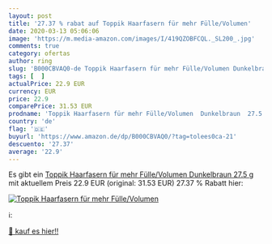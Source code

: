 ```yaml
---
layout: post
title: '27.37 % rabat auf Toppik Haarfasern für mehr Fülle/Volumen'
date: 2020-03-13 05:06:06
image: 'https://m.media-amazon.com/images/I/419QZOBFCQL._SL200_.jpg'
comments: true
category: ofertas
author: ring
slug: 'B000CBVAQ0-de Toppik Haarfasern für mehr Fülle/Volumen Dunkelbraun 27.5 g'
tags: [  ]
actualPrice: 22.9 EUR
currency: EUR
price: 22.9
comparePrice: 31.53 EUR
prodname: 'Toppik Haarfasern für mehr Fülle/Volumen  Dunkelbraun  27.5 g'
country: 'de'
flag: '🇩🇪'
buyurl: 'https://www.amazon.de/dp/B000CBVAQ0/?tag=tolees0ca-21'
descuento: '27.37'
average: '22.9'
---
```


Es gibt ein [Toppik Haarfasern für mehr Fülle/Volumen  Dunkelbraun  27.5 g](https://www.amazon.de/dp/B000CBVAQ0/?tag=tolees0ca-21) mit aktuellem Preis 22.9 EUR (original: 31.53 EUR) 27.37 % Rabatt hier:

[![Toppik Haarfasern für mehr Fülle/Volumen](https://m.media-amazon.com/images/I/419QZOBFCQL._SL200_.jpg)](https://www.amazon.de/dp/B000CBVAQ0/?tag=tolees0ca-21)

ℹ️:


[🛒 kauf es hier!!](https://www.amazon.de/dp/B000CBVAQ0/?tag=tolees0ca-21)
